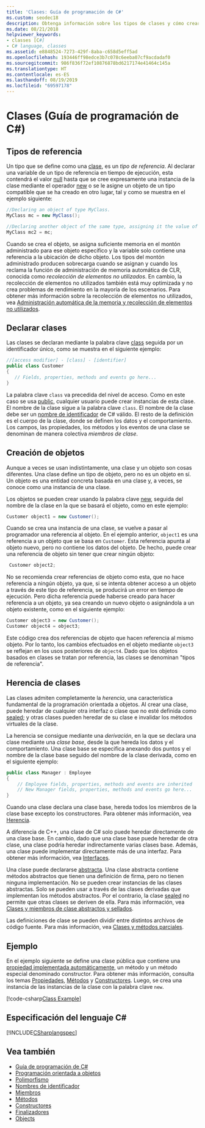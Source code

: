 ```yaml
---
title: 'Clases: Guía de programación de C#'
ms.custom: seodec18
description: Obtenga información sobre los tipos de clases y cómo crearlas
ms.date: 08/21/2018
helpviewer_keywords:
- classes [C#]
- C# language, classes
ms.assetid: e8848524-7273-429f-8aba-c658d5eff5ad
ms.openlocfilehash: 193446ff98edce3b7c078c6eeba07cf9acdadaf0
ms.sourcegitcommit: 986f836f72ef10876878bd6217174e41464c145a
ms.translationtype: HT
ms.contentlocale: es-ES
ms.lasthandoff: 08/19/2019
ms.locfileid: "69597178"
---
```

# <a name="classes-c-programming-guide"></a>Clases (Guía de programación de C#)

## <a name="reference-types"></a>Tipos de referencia  
Un tipo que se define como una [clase](../../language-reference/keywords/class.md), es un *tipo de referencia*. Al declarar una variable de un tipo de referencia en tiempo de ejecución, esta contendrá el valor [null](../../language-reference/keywords/null.md) hasta que se cree expresamente una instancia de la clase mediante el operador [new](../../language-reference/operators/new-operator.md) o se le asigne un objeto de un tipo compatible que se ha creado en otro lugar, tal y como se muestra en el ejemplo siguiente:

```csharp
//Declaring an object of type MyClass.
MyClass mc = new MyClass();

//Declaring another object of the same type, assigning it the value of the first object.
MyClass mc2 = mc;
```

Cuando se crea el objeto, se asigna suficiente memoria en el montón administrado para ese objeto específico y la variable solo contiene una referencia a la ubicación de dicho objeto. Los tipos del montón administrado producen sobrecarga cuando se asignan y cuando los reclama la función de administración de memoria automática de CLR, conocida como *recolección de elementos no utilizados*. En cambio, la recolección de elementos no utilizados también está muy optimizada y no crea problemas de rendimiento en la mayoría de los escenarios. Para obtener más información sobre la recolección de elementos no utilizados, vea [Administración automática de la memoria y recolección de elementos no utilizados](../../../standard/garbage-collection/gc.md).  
  
## <a name="declaring-classes"></a>Declarar clases

 Las clases se declaran mediante la palabra clave [class](../../language-reference/keywords/class.md) seguida por un identificador único, como se muestra en el siguiente ejemplo:

 ```csharp
//[access modifier] - [class] - [identifier]
 public class Customer
 {
    // Fields, properties, methods and events go here...
 }
```

 La palabra clave `class` va precedida del nivel de acceso. Como en este caso se usa [public](../../language-reference/keywords/public.md), cualquier usuario puede crear instancias de esta clase. El nombre de la clase sigue a la palabra clave `class`. El nombre de la clase debe ser un [nombre de identificador](../inside-a-program/identifier-names.md) de C# válido. El resto de la definición es el cuerpo de la clase, donde se definen los datos y el comportamiento. Los campos, las propiedades, los métodos y los eventos de una clase se denominan de manera colectiva *miembros de clase*.  
  
## <a name="creating-objects"></a>Creación de objetos

Aunque a veces se usan indistintamente, una clase y un objeto son cosas diferentes. Una clase define un tipo de objeto, pero no es un objeto en sí. Un objeto es una entidad concreta basada en una clase y, a veces, se conoce como una instancia de una clase.  
  
 Los objetos se pueden crear usando la palabra clave [new](../../language-reference/operators/new-operator.md), seguida del nombre de la clase en la que se basará el objeto, como en este ejemplo:  

 ```csharp
 Customer object1 = new Customer();
 ```

 Cuando se crea una instancia de una clase, se vuelve a pasar al programador una referencia al objeto. En el ejemplo anterior, `object1` es una referencia a un objeto que se basa en `Customer`. Esta referencia apunta al objeto nuevo, pero no contiene los datos del objeto. De hecho, puede crear una referencia de objeto sin tener que crear ningún objeto:  
 
```csharp
 Customer object2;
```
 
 No se recomienda crear referencias de objeto como esta, que no hace referencia a ningún objeto, ya que, si se intenta obtener acceso a un objeto a través de este tipo de referencia, se producirá un error en tiempo de ejecución. Pero dicha referencia puede haberse creado para hacer referencia a un objeto, ya sea creando un nuevo objeto o asignándola a un objeto existente, como en el siguiente ejemplo:  

 ```csharp
 Customer object3 = new Customer();
 Customer object4 = object3;
```
  
 Este código crea dos referencias de objeto que hacen referencia al mismo objeto. Por lo tanto, los cambios efectuados en el objeto mediante `object3` se reflejan en los usos posteriores de `object4`. Dado que los objetos basados en clases se tratan por referencia, las clases se denominan "tipos de referencia".  
  
## <a name="class-inheritance"></a>Herencia de clases  

Las clases admiten completamente la *herencia*, una característica fundamental de la programación orientada a objetos. Al crear una clase, puede heredar de cualquier otra interfaz o clase que no esté definida como [sealed](../../language-reference/keywords/sealed.md); y otras clases pueden heredar de su clase e invalidar los métodos virtuales de la clase.

La herencia se consigue mediante una *derivación*, en la que se declara una clase mediante una *clase base*, desde la que hereda los datos y el comportamiento. Una clase base se especifica anexando dos puntos y el nombre de la clase base seguido del nombre de la clase derivada, como en el siguiente ejemplo:  

 ```csharp
 public class Manager : Employee
 {
     // Employee fields, properties, methods and events are inherited
     // New Manager fields, properties, methods and events go here...
 }
 ```

Cuando una clase declara una clase base, hereda todos los miembros de la clase base excepto los constructores. Para obtener más información, vea [Herencia](inheritance.md).
  
A diferencia de C++, una clase de C# solo puede heredar directamente de una clase base. En cambio, dado que una clase base puede heredar de otra clase, una clase podría heredar indirectamente varias clases base. Además, una clase puede implementar directamente más de una interfaz. Para obtener más información, vea [Interfaces](../interfaces/index.md).  
  
Una clase puede declararse [abstracta](../../language-reference/keywords/abstract.md). Una clase abstracta contiene métodos abstractos que tienen una definición de firma, pero no tienen ninguna implementación. No se pueden crear instancias de las clases abstractas. Solo se pueden usar a través de las clases derivadas que implementan los métodos abstractos. Por el contrario, la clase [sealed](../../language-reference/keywords/sealed.md) no permite que otras clases se deriven de ella. Para más información, vea [Clases y miembros de clase abstractos y sellados](abstract-and-sealed-classes-and-class-members.md).  
  
Las definiciones de clase se pueden dividir entre distintos archivos de código fuente. Para más información, vea [Clases y métodos parciales](partial-classes-and-methods.md).  
  
## <a name="example"></a>Ejemplo

En el ejemplo siguiente se define una clase pública que contiene una [propiedad implementada automáticamente](auto-implemented-properties.md), un método y un método especial denominado constructor. Para obtener más información, consulta los temas [Propiedades](properties.md), [Métodos](methods.md) y [Constructores](constructors.md). Luego, se crea una instancia de las instancias de la clase con la palabra clave `new`.  
  
[!code-csharp[Class Example](~/samples/snippets/csharp/programming-guide/classes-and-structs/class-example.cs)] 
  
## <a name="c-language-specification"></a>Especificación del lenguaje C#

[!INCLUDE[CSharplangspec](~/includes/csharplangspec-md.md)]  
  
## <a name="see-also"></a>Vea también

- [Guía de programación de C#](../index.md)
- [Programación orientada a objetos](../concepts/object-oriented-programming.md)
- [Polimorfismo](polymorphism.md)
- [Nombres de identificador](../inside-a-program/identifier-names.md)
- [Miembros](members.md)
- [Métodos](methods.md)
- [Constructores](constructors.md)
- [Finalizadores](destructors.md)
- [Objects](objects.md)

